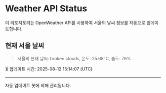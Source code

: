 
# Weather API Status

이 리포지토리는 OpenWeather API를 사용하여 서울의 날씨 정보를 자동으로 업데이트합니다.

## 현재 서울 날씨
> 서울의 현재 날씨: broken clouds, 온도: 25.68°C, 습도: 79%

⏳ 업데이트 시간: 2025-08-12 15:14:07 (UTC)

---
자동 업데이트 봇에 의해 관리됩니다.
